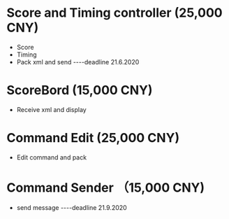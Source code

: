 # Score and Timing controller (25,000 CNY)
- Score
- Timing
- Pack xml and send
----deadline 21.6.2020
# ScoreBord (15,000 CNY)
- Receive xml and display
# Command Edit (25,000 CNY)
- Edit command and pack
# Command Sender （15,000 CNY)
- send message
----deadline 21.9.2020
